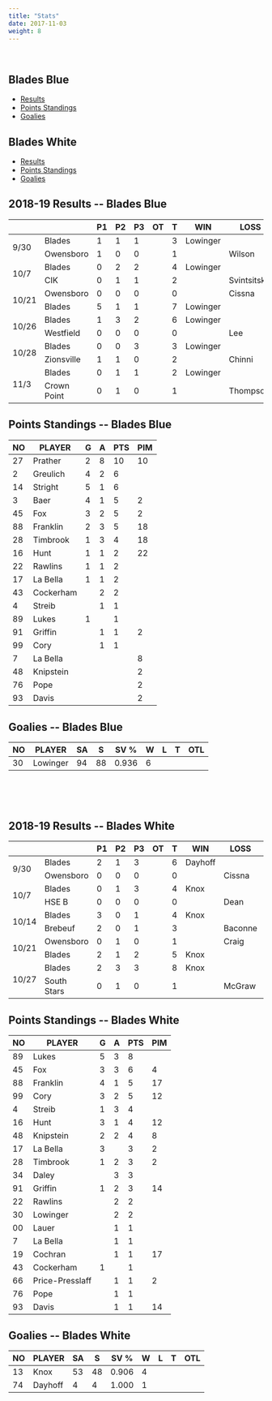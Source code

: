 ```yaml
---
title: "Stats"
date: 2017-11-03
weight: 8
---
```

<div class="sponsorcontainer">
  <a id="stats-a1" href="#"><img id="stats-s1" class="image sponsor"></a>
  <a id="stats-a2" href="#"><img id="stats-s2" class="image sponsor"></a>
</div>

## Blades Blue
  * [Results](#bresults)
  * [Points Standings](#bpoints)
  * [Goalies](#bgoalies)

## Blades White
  * [Results](#wresults)
  * [Points Standings](#wpoints)
  * [Goalies](#wgoalies)


<a name="bresults"></a>2018-19 Results -- Blades Blue
------------------------------
<table>
  <thead>
    <tr>
      <th></th> <th></th> <th title="Period 1">P1</th> <th title="Period 2">P2</th> <th title="Period 3">P3</th> <th title="Overtime">OT</th> <th title="Total">T</th> <th class="widestats">WIN</th> <th class="widestats">LOSS</th> <th class="widestats" title="Saves">S</th>
    </tr>
  </thead>

  <!-- Blades Blue @ Owensboro, 9/29/18 -->
  <tr class="odd">
      <td rowspan="2">9/30</td>
                                 <td>Blades</td>     <td>1</td> <td>1</td> <td>1</td> <td></td> <td>3</td> <td class="widestats">Lowinger</td> <td class="widestats"></td>    <td class="widestats">6</td>
  </tr>
  <tr class="odd">
                                 <td>Owensboro</td>  <td>1</td> <td>0</td> <td>0</td> <td></td> <td>1</td> <td class="widestats"></td> <td class="widestats">Wilson</td>      <td class="widestats">17</td>
  </tr>

  <!-- Blades Blue @ CIK, 10/7/18 -->
  <tr class="even">
      <td rowspan="2">10/7</td>
                                 <td>Blades</td>     <td>0</td> <td>2</td> <td>2</td> <td></td> <td>4</td> <td class="widestats">Lowinger</td> <td class="widestats"></td>    <td class="widestats">15</td>
  </tr>
  <tr class="even">
                                 <td>CIK</td>        <td>0</td> <td>1</td> <td>1</td> <td></td> <td>2</td> <td class="widestats"></td> <td class="widestats">Svintsitskiy</d> <td class="widestats">21</td>
  </tr>

  <!-- Blades Blue vs Owensboro, 10/21/18 -->
  <tr class="odd">
      <td rowspan="2">10/21</td>
                                 <td>Owensboro</td>  <td>0</td> <td>0</td> <td>0</td> <td></td> <td>0</td> <td class="widestats"></td> <td class="widestats">Cissna</td>    <td class="widestats">20</td>
  </tr>
  <tr class="odd">
                                 <td>Blades</td>     <td>5</td> <td>1</td> <td>1</td> <td></td> <td>7</td> <td class="widestats">Lowinger</td> <td class="widestats"></td>  <td class="widestats">9</td>
  </tr>

  <!-- Blades Blue @ Westfield, 10/26/18 -->
  <tr class="even">
      <td rowspan="2">10/26</td>
                                 <td>Blades</td>     <td>1</td> <td>3</td> <td>2</td> <td></td> <td>6</td> <td class="widestats">Lowinger</td> <td class="widestats"></td>    <td class="widestats">17</td>
  </tr>
  <tr class="even">
                                 <td>Westfield</td>  <td>0</td> <td>0</td> <td>0</td> <td></td> <td>0</td> <td class="widestats"></td>         <td class="widestats">Lee</d>  <td class="widestats">18</td>
  </tr>

  <!-- Blades Blue @ Zionville, 10/28/18 -->
  <tr class="odd">
      <td rowspan="2">10/28</td>
                                 <td>Blades</td>      <td>0</td> <td>0</td> <td>3</td> <td></td> <td>3</td> <td class="widestats">Lowinger</td> <td class="widestats"></td>    <td class="widestats">34</td>
  </tr>
  <tr class="odd">
                                 <td>Zionsville</td>  <td>1</td> <td>1</td> <td>0</td> <td></td> <td>2</td> <td class="widestats"></td> <td class="widestats">Chinni</td>      <td class="widestats">14</td>
  </tr>

 <!-- Blades Blue @ Crown Point Red, 11/3/18 -->
  <tr class="even">
      <td rowspan="2">11/3</td>
                                 <td>Blades</td>       <td>0</td> <td>1</td> <td>1</td> <td></td> <td>2</td> <td class="widestats">Lowinger</td> <td class="widestats"></td>    <td class="widestats">7</td>
  </tr>
  <tr class="even">
                                 <td>Crown Point</td>  <td>0</td> <td>1</td> <td>0</td> <td></td> <td>1</td> <td class="widestats"></td> <td class="widestats">Thompson</td>      <td class="widestats">33</td>
  </tr>
</table>

<a name="bpoints"></a>Points Standings -- Blades Blue
----------------
<table>
  <thead>
    <tr>
      <th title="Jersey Number">NO</th> <th title="Player Name">PLAYER</th>  <th title="Goals">G</th> <th title="Assists">A</th> <th title="Points">PTS</th> <th title="Penalty Minutes">PIM</th>
    <tr>
  </thead>
  <tr>
    <td>27</td> <td>Prather</td>   <td>2</td>  <td>8</td>  <td>10</td>  <td>10</td>
  </tr>
  <tr>
    <td>2</td>  <td>Greulich</td>  <td>4</td>  <td>2</td>  <td>6</td>  <td></td>
  </tr>
  <tr>
    <td>14</td> <td>Stright</td>   <td>5</td>  <td>1</td>  <td>6</td>  <td></td>
  </tr>
  <tr>
    <td>3</td>  <td>Baer</td>      <td>4</td>  <td>1</td>  <td>5</td>  <td>2</td>
  </tr>
  <tr>
    <td>45</td> <td>Fox</td>       <td>3</td>  <td>2</td>  <td>5</td>  <td>2</td>
  </tr>
  <tr>
    <td>88</td> <td>Franklin</td>  <td>2</td>  <td>3</td>  <td>5</td>  <td>18</td>
  </tr>
  <tr>
    <td>28</td> <td>Timbrook</td>  <td>1</td>  <td>3</td>  <td>4</td>  <td>18</td>
  </tr>
  <tr>
    <td>16</td> <td>Hunt</td>      <td>1</td>  <td>1</td>  <td>2</td>  <td>22</td>
  </tr>
  <tr>
    <td>22</td> <td>Rawlins</td>   <td>1</td>  <td>1</td>  <td>2</td>  <td></td>
  </tr>
  <tr>
    <td>17</td> <td>La Bella</td>  <td>1</td>  <td>1</td>  <td>2</td>  <td></td>
  </tr>
  <tr>
    <td>43</td> <td>Cockerham</td> <td></td>   <td>2</td>  <td>2</td>  <td></td>
  </tr>
  <tr>
    <td>4</td>  <td>Streib</td>    <td></td>  <td>1</td>  <td>1</td>  <td></td>
  </tr>
  <tr>
    <td>89</td> <td>Lukes</td>     <td>1</td>  <td></td>   <td>1</td>  <td></td>
  </tr>
  <tr>
    <td>91</td> <td>Griffin</td>   <td></td>   <td>1</td>  <td>1</td>  <td>2</td>
  </tr>
  <tr>
    <td>99</td> <td>Cory</td>      <td></td>   <td>1</td>  <td>1</td>  <td></td>
  </tr>
  <tr>
    <td>7</td>  <td>La Bella</td>  <td></td>   <td></td>   <td></td>   <td>8</td>
  </tr>
  <tr>
    <td>48</td> <td>Knipstein</td> <td></td>   <td></td>   <td></td>   <td>2</td>
  </tr>
  <tr>
    <td>76</td> <td>Pope</td>      <td></td>   <td></td>   <td></td>   <td>2</td>
  </tr>
  <tr>
    <td>93</td> <td>Davis</td>     <td></td>   <td></td>   <td></td>   <td>2</td>
  </tr>
</table>

<a name="bgoalies"></a>Goalies -- Blades Blue
----------------
<table>
  <thead>
    <tr>
      <th title="Jersey Number">NO</th> <th title="Player Name">PLAYER</th>   <th title="Shots Against">SA</th> <th title="Saves">S</th>  <th title="Save Percentage">SV %</th> <th class="widestats" title="Wins">W</th> <th class="widestats" title="Losses">L</th> <th class="widestats" title="Ties">T</th> <th class="widestats" title="Overtime Losses">OTL</th>
    <tr>
  </thead>
  <tr>
    <td>30</td> <td>Lowinger</td> <td>94</td> <td>88</td> <td>0.936</td> <td class="widestats">6</td> <td class="widestats"></td> <td class="widestats"></td> <td class="widestats"></td>
  </tr>
</table>

<br>
<br>
<br>

<a name="wresults"></a>2018-19 Results -- Blades White
------------------------------
<table>
  <thead>
    <tr>
      <th></th> <th></th> <th title="Period 1">P1</th> <th title="Period 2">P2</th> <th title="Period 3">P3</th> <th title="Overtime">OT</th> <th title="Total">T</th> <th class="widestats">WIN</th> <th class="widestats">LOSS</th> <th class="widestats" title="Saves">S</th>
    </tr>
  </thead>

  <!-- Blades White @ Owensboro, 9/29/18 -->
  <tr class="odd">
      <td rowspan="2">9/30</td>
                                 <td>Blades</td>     <td>2</td> <td>1</td> <td>3</td> <td></td> <td>6</td> <td class="widestats">Dayhoff</td> <td class="widestats"></td> <td class="widestats">4</td>
  </tr>
  <tr class="odd">
                                 <td>Owensboro</td>  <td>0</td> <td>0</td> <td>0</td> <td></td> <td>0</td> <td class="widestats"></td> <td class="widestats">Cissna</td> <td class="widestats">13</td>
  </tr>

  <!-- Blades White @ HSE B, 10/7/18 -->
  <tr class="even">
      <td rowspan="2">10/7</td>
                                 <td>Blades</td>     <td>0</td> <td>1</td> <td>3</td> <td></td> <td>4</td> <td class="widestats">Knox</td> <td class="widestats"></td> <td class="widestats">4</td>
  </tr>
  <tr class="even">
                                 <td>HSE B</td>      <td>0</td> <td>0</td> <td>0</td> <td></td> <td>0</td> <td class="widestats"></td>     <td class="widestats">Dean</td> <td class="widestats">18</td>
  </tr>

  <!-- Blades White @ Brebeuf, 10/14/18 -->
  <tr class="odd">
      <td rowspan="2">10/14</td>
                                 <td>Blades</td>     <td>3</td> <td>0</td> <td>1</td> <td></td> <td>4</td> <td class="widestats">Knox</td> <td class="widestats"></td> <td class="widestats">23</td>
  </tr>
  <tr class="odd">
                                 <td>Brebeuf</td>    <td>2</td> <td>0</td> <td>1</td> <td></td> <td>3</td> <td class="widestats"></td>     <td class="widestats">Baconne</td> <td class="widestats">25</td>
  </tr>

  <!-- Owensboro vs Blades White, 10/21/18 -->
  <tr class="even">
      <td rowspan="2">10/21</td>
                                 <td>Owensboro</td>  <td>0</td> <td>1</td> <td>0</td> <td></td> <td>1</td> <td class="widestats"></td> <td class="widestats">Craig</td> <td class="widestats">10</td>
  </tr>
  <tr class="even">
                                 <td>Blades</td>     <td>2</td> <td>1</td> <td>2</td> <td></td> <td>5</td> <td class="widestats">Knox</td> <td class="widestats"></td> <td class="widestats">8</td>
  </tr>

  <!-- Blades White vs South Stars White, 10/27/18 -->
  <tr class="odd">
      <td rowspan="2">10/27</td>
                                 <td>Blades</td>       <td>2</td> <td>3</td> <td>3</td> <td></td> <td>8</td> <td class="widestats">Knox</td> <td class="widestats"></td> <td class="widestats">9</td>
  </tr>
  <tr class="odd">
                                 <td>South Stars</td>  <td>0</td> <td>1</td> <td>0</td> <td></td> <td>1</td> <td class="widestats"></td> <td class="widestats">McGraw</td> <td class="widestats">n/r</td>
  </tr>

</table>

<a name="wpoints"></a>Points Standings -- Blades White
----------------
<table>
  <thead>
    <tr>
      <th title="Jersey Number">NO</th> <th title="Player Name">PLAYER</th>  <th title="Goals">G</th> <th title="Assists">A</th> <th title="Points">PTS</th> <th title="Penalty Minutes">PIM</th>
    <tr>
  </thead>
  <tr>
    <td>89</td> <td>Lukes</td>       <td>5</td>  <td>3</td>  <td>8</td>   <td></td>
  </tr>
  <tr>
    <td>45</td> <td>Fox</td>         <td>3</td>  <td>3</td>  <td>6</td>   <td>4</td>
  </tr>
  <tr>
    <td>88</td> <td>Franklin</td>    <td>4</td>  <td>1</td>  <td>5</td>   <td>17</td>
  </tr>
  <tr>
    <td>99</td> <td>Cory</td>        <td>3</td>  <td>2</td>  <td>5</td>   <td>12</td>
  </tr>
  <tr>
    <td>4</td>  <td>Streib</td>      <td>1</td>  <td>3</td>  <td>4</td>   <td></td>
  </tr>
  <tr>
    <td>16</td> <td>Hunt</td>        <td>3</td>  <td>1</td>  <td>4</td>   <td>12</td>
  </tr>
  <tr>
    <td>48</td> <td>Knipstein</td>   <td>2</td>  <td>2</td>  <td>4</td>   <td>8</td>
  </tr>
  <tr>
    <td>17</td> <td>La Bella</td>    <td>3</td>  <td></td>   <td>3</td>   <td>2</td>
  </tr>
  <tr>
    <td>28</td> <td>Timbrook</td>    <td>1</td>  <td>2</td>  <td>3</td>   <td>2</td>
  </tr>
  <tr>
    <td>34</td> <td>Daley</td>       <td></td>   <td>3</td>  <td>3</td>   <td></td>
  </tr>
  <tr>
    <td>91</td> <td>Griffin</td>     <td>1</td>  <td>2</td>  <td>3</td>   <td>14</td>
  </tr>
  <tr>
    <td>22</td> <td>Rawlins</td>     <td></td>   <td>2</td>  <td>2</td>   <td></td>
  </tr>
  <tr>
    <td>30</td> <td>Lowinger</td>    <td></td>   <td>2</td>  <td>2</td>   <td></td>
  </tr>
  <tr>
    <td>00</td> <td>Lauer</td>       <td></td>   <td>1</td>  <td>1</td>   <td></td>
  </tr>
  <tr>
    <td>7</td>  <td>La Bella</td>    <td></td>   <td>1</td>  <td>1</td>   <td></td>
  </tr>
  <tr>
    <td>19</td> <td>Cochran</td>     <td></td>   <td>1</td>  <td>1</td>   <td>17</td>
  </tr>
  <tr>
    <td>43</td> <td>Cockerham</td>   <td>1</td>  <td></td>   <td>1</td>   <td></td>
  </tr>
  <tr>
    <td>66</td> <td>Price-Presslaff</td> <td></td>  <td>1</td>  <td>1</td>   <td>2</td>
  </tr>
  <tr>
    <td>76</td> <td>Pope</td>        <td></td>   <td>1</td>  <td>1</td>   <td></td>
  </tr>
  <tr>
    <td>93</td> <td>Davis</td>       <td></td>   <td>1</td>  <td>1</td>    <td>14</td>
  </tr>
</table>

<a name="wgoalies"></a>Goalies -- Blades White
----------------
<table>
  <thead>
    <tr>
      <th title="Jersey Number">NO</th> <th title="Player Name">PLAYER</th>   <th title="Shots Against">SA</th> <th title="Saves">S</th>  <th title="Save Percentage">SV %</th> <th class="widestats" title="Wins">W</th> <th class="widestats" title="Losses">L</th> <th class="widestats" title="Ties">T</th> <th class="widestats" title="Overtime Losses">OTL</th>
    <tr>
  </thead>
  <tr>
    <td>13</td> <td>Knox</td>     <td>53</td> <td>48</td>  <td>0.906</td> <td class="widestats">4</td> <td class="widestats"></td> <td class="widestats"></td><td class="widestats"></td>
  </tr>
  <tr>
    <td>74</td> <td>Dayhoff</td>  <td>4</td>  <td>4</td>  <td>1.000</td> <td class="widestats">1</td> <td class="widestats"></td> <td class="widestats"></td><td class="widestats"></td>
  </tr>
</table>

